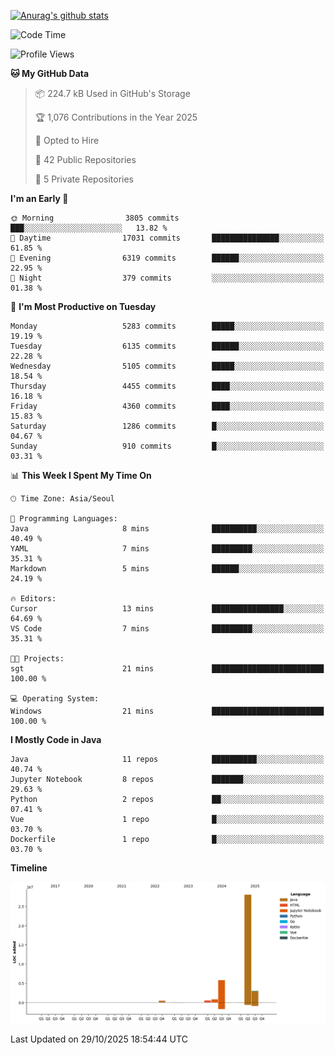 [![Anurag's github stats](https://github-readme-stats.vercel.app/api?username=hajubal)](https://github.com/anuraghazra/github-readme-stats)

<!--START_SECTION:waka-->
![Code Time](http://img.shields.io/badge/Code%20Time-797%20hrs%2040%20mins-blue)

![Profile Views](http://img.shields.io/badge/Profile%20Views-0-blue)

**🐱 My GitHub Data** 

> 📦 224.7 kB Used in GitHub's Storage 
 > 
> 🏆 1,076 Contributions in the Year 2025
 > 
> 💼 Opted to Hire
 > 
> 📜 42 Public Repositories 
 > 
> 🔑 5 Private Repositories 
 > 
**I'm an Early 🐤** 

```text
🌞 Morning                3805 commits        ███░░░░░░░░░░░░░░░░░░░░░░   13.82 % 
🌆 Daytime                17031 commits       ███████████████░░░░░░░░░░   61.85 % 
🌃 Evening                6319 commits        ██████░░░░░░░░░░░░░░░░░░░   22.95 % 
🌙 Night                  379 commits         ░░░░░░░░░░░░░░░░░░░░░░░░░   01.38 % 
```
📅 **I'm Most Productive on Tuesday** 

```text
Monday                   5283 commits        █████░░░░░░░░░░░░░░░░░░░░   19.19 % 
Tuesday                  6135 commits        ██████░░░░░░░░░░░░░░░░░░░   22.28 % 
Wednesday                5105 commits        █████░░░░░░░░░░░░░░░░░░░░   18.54 % 
Thursday                 4455 commits        ████░░░░░░░░░░░░░░░░░░░░░   16.18 % 
Friday                   4360 commits        ████░░░░░░░░░░░░░░░░░░░░░   15.83 % 
Saturday                 1286 commits        █░░░░░░░░░░░░░░░░░░░░░░░░   04.67 % 
Sunday                   910 commits         █░░░░░░░░░░░░░░░░░░░░░░░░   03.31 % 
```


📊 **This Week I Spent My Time On** 

```text
🕑︎ Time Zone: Asia/Seoul

💬 Programming Languages: 
Java                     8 mins              ██████████░░░░░░░░░░░░░░░   40.49 % 
YAML                     7 mins              █████████░░░░░░░░░░░░░░░░   35.31 % 
Markdown                 5 mins              ██████░░░░░░░░░░░░░░░░░░░   24.19 % 

🔥 Editors: 
Cursor                   13 mins             ████████████████░░░░░░░░░   64.69 % 
VS Code                  7 mins              █████████░░░░░░░░░░░░░░░░   35.31 % 

🐱‍💻 Projects: 
sgt                      21 mins             █████████████████████████   100.00 % 

💻 Operating System: 
Windows                  21 mins             █████████████████████████   100.00 % 
```

**I Mostly Code in Java** 

```text
Java                     11 repos            ██████████░░░░░░░░░░░░░░░   40.74 % 
Jupyter Notebook         8 repos             ███████░░░░░░░░░░░░░░░░░░   29.63 % 
Python                   2 repos             ██░░░░░░░░░░░░░░░░░░░░░░░   07.41 % 
Vue                      1 repo              █░░░░░░░░░░░░░░░░░░░░░░░░   03.70 % 
Dockerfile               1 repo              █░░░░░░░░░░░░░░░░░░░░░░░░   03.70 % 
```



**Timeline**

![Lines of Code chart](https://raw.githubusercontent.com/hajubal/hajubal/main/assets/bar_graph.png)


 Last Updated on 29/10/2025 18:54:44 UTC
<!--END_SECTION:waka-->